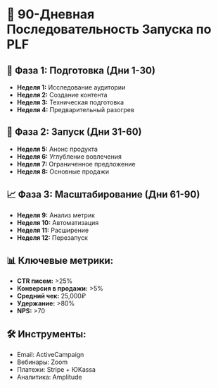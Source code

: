 # 🎯 90-Дневная Последовательность Запуска по PLF

## 🔄 Фаза 1: Подготовка (Дни 1-30)
- **Неделя 1:** Исследование аудитории
- **Неделя 2:** Создание контента
- **Неделя 3:** Техническая подготовка
- **Неделя 4:** Предварительный разогрев

## 🚀 Фаза 2: Запуск (Дни 31-60)
- **Неделя 5:** Анонс продукта
- **Неделя 6:** Углубление вовлечения
- **Неделя 7:** Ограниченное предложение
- **Неделя 8:** Основные продажи

## 📈 Фаза 3: Масштабирование (Дни 61-90)
- **Неделя 9:** Анализ метрик
- **Неделя 10:** Автоматизация
- **Неделя 11:** Расширение
- **Неделя 12:** Перезапуск

## 📊 Ключевые метрики:
- **CTR писем:** >25%
- **Конверсия в продажи:** >5%
- **Средний чек:** 25,000₽
- **Удержание:** >80%
- **NPS:** >70

## 🛠 Инструменты:
- Email: ActiveCampaign
- Вебинары: Zoom
- Платежи: Stripe + ЮKassa
- Аналитика: Amplitude
